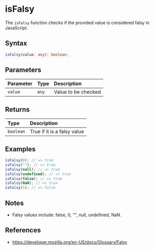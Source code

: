 # isFalsy

The `isFalsy` function checks if the provided value is considered falsy in JavaScript.

## Syntax
```typescript
isFalsy(value: any): boolean;
```

## Parameters
| Parameter | Type   | Description           |
| :-------- | :----- | :--------------------|
| `value`   | `any`  | Value to be checked   |

## Returns
| Type      | Description                                 |
| :-------- | :------------------------------------------ |
| `boolean` | True if it is a falsy value                 |

## Examples
```typescript
isFalsy(0); // => true
isFalsy(""); // => true
isFalsy(null); // => true
isFalsy(undefined); // => true
isFalsy(false); // => true
isFalsy(NaN); // => true
isFalsy(1); // => false
```

## Notes
* Falsy values include: false, 0, "", null, undefined, NaN.

## References
* https://developer.mozilla.org/en-US/docs/Glossary/Falsy